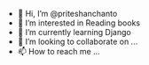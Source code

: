- 👋 Hi, I’m @priteshanchanto
- 👀 I’m interested in Reading books
- 🌱 I’m currently learning Django
- 💞️ I’m looking to collaborate on ...
- 📫 How to reach me ...

<!---
priteshanchanto/priteshanchanto is a ✨ special ✨ repository because its `README.md` (this file) appears on your GitHub profile.
You can click the Preview link to take a look at your changes.
--->
